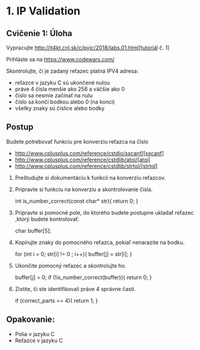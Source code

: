 # 1. IP Validation

## Cvičenie 1: Úloha

Vypracujte http://it4kt.cnl.sk/c/pvjc/2018/labs.01.html[tutoriál č. 1]

Prihláste sa na https://www.codewars.com/

Skontrolujte, či je zadaný reťazec platná IPV4 adresa:

- reťazce v jazyku C sú ukončené nulou
- práve 4 čísla menšie ako 256 a väčšie ako 0
- číslo sa nesmie začínať na nulu
- číslo sa končí bodkou alebo 0 (na konci)
- všetky znaky sú číslice alebo bodky

## Postup

Budete potrebovať funkciu pre konverziu reťazca na číslo

* http://www.cplusplus.com/reference/cstdio/sscanf/[sscanf]
* http://www.cplusplus.com/reference/cstdlib/atoi/[atoi]
* http://www.cplusplus.com/reference/cstdlib/strtol/[strtol]


1. Preštudujte si dokumentáciu k funkcii na konverziu reťazcov.
2. Pripravte si funkciu na konverziu a skontrolovanie čísla.
	
    int is_number_correct(const char* str){
        return 0;
    }
    
3. Pripravte si pomocné pole, do ktorého budete postupne ukladať reťazec ,ktorý budete kontrolovať:

	char buffer[5];
    
4. Kopírujte znaky do pomocného reťazca, pokiaľ nenarazíte na bodku.

	for (int i = 0; str[i] != 0 ; i++){
    	buffer[j] = str[i];
    }
    
5. Ukončite pomocný reťazec a skontrolujte ho.

	buffer[j] = 0;
    if (!is_number_correct(buffer)){
    	return 0;
    }
    
6. Zistite, či ste identifikovali práve 4 správne časti.

	if (correct_parts == 4){
    	return 1;
    }


## Opakovanie:

- Polia v jazyku C
- Reťazce v jazyku C
